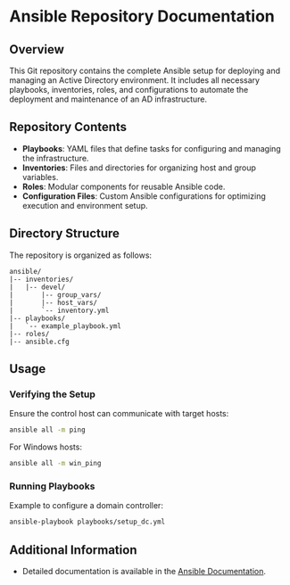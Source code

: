 # Ansible Repository Documentation

## Overview
This Git repository contains the complete Ansible setup for deploying and managing an Active Directory environment. It includes all necessary playbooks, inventories, roles, and configurations to automate the deployment and maintenance of an AD infrastructure.

## Repository Contents

- **Playbooks**: YAML files that define tasks for configuring and managing the infrastructure.
- **Inventories**: Files and directories for organizing host and group variables.
- **Roles**: Modular components for reusable Ansible code.
- **Configuration Files**: Custom Ansible configurations for optimizing execution and environment setup.

## Directory Structure
The repository is organized as follows:
```
ansible/
|-- inventories/
|   |-- devel/
|       |-- group_vars/
|       |-- host_vars/
|       `-- inventory.yml
|-- playbooks/
|   `-- example_playbook.yml
|-- roles/
|-- ansible.cfg
```

## Usage

### Verifying the Setup
Ensure the control host can communicate with target hosts:
```bash
ansible all -m ping
```
For Windows hosts:
```bash
ansible all -m win_ping
```

### Running Playbooks
Example to configure a domain controller:
```bash
ansible-playbook playbooks/setup_dc.yml
```

## Additional Information
- Detailed documentation is available in the [Ansible Documentation](https://docs.ansible.com/).
